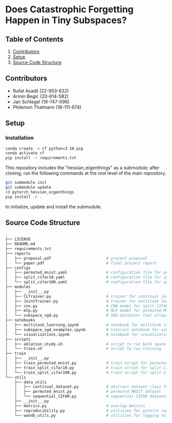# Does Catastrophic Forgetting Happen in Tiny Subspaces?

## Table of Contents

1. [Contributors](#contributors)
2. [Setup](#setup)
3. [Source Code Structure](#source-code-structure)

## Contributors

- Rufat Asadli (22-953-632)
- Armin Begic (20-614-582)
- Jan Schlegel (19-747-096)
- Philemon Thalmann (18-111-674)

## Setup

### Installation

```bash
conda create -n cf python=3.10 pip
conda activate cf
pip install -r requirements.txt
```

This repository includes the "hessian_eigenthings" as a submodule; after cloning, run the following commands at the root level of the main repository.

```bash
git submodule init 
git submodule update
cd pytorch_hessian_eigenthings
pip install -e .
```

to initialize, update and install the submodule.

## Source Code Structure
```bash
.
├── LICENSE                    
├── README.md
├── requirements.txt
├── reports
│   ├── proposal.pdf                        # project proposal
│   └── paper.pdf                           # final project report
├── configs
│   ├── permuted_mnist.yaml                 # configuration file for permuted MNIST
│   ├── split_cifar10.yaml                  # configuration file for split CIFAR-10
│   └── split_cifar100.yaml                 # configuration file for split CIFAR-100
├── modules
│   ├── __init__.py
│   ├── CLTrainer.py                        # trainer for continual learning
│   ├── JointTrainer.py                     # trainer for multitask learning
│   ├── cnn.py                              # CNN model for split CIFAR-10 and split CIFAR-100
│   ├── mlp.py                              # MLP model for permuted MNIST
│   └── subspace_sgd.py                     # SGD-optimizer that allows for gradient projection into a supspace
├── notebooks
│   ├── multitask_learning.ipynb            # notebook for multitask learning
│   ├── subspace_sgd_examples.ipynb         # tutorial notebook for subspace-SGD
│   └── visualizations.ipynb                # notebook for visualizations
├── scripts
│   ├── ablation_study.sh                   # script to run bulk space ablations
│   └── train.sh                            # script to run training
├── train
│   ├── __init__.py
│   ├── train_permuted_mnist.py             # train script for permuted MNIST
│   ├── train_split_cifar10.py              # train script for split CIFAR-10
│   └── train_split_cifar100.py             # train script for split CIFAR-100
└── utils
    ├── data_utils
    │   ├── continual_dataset.py            # abstract dataset class for continual learning
    │   ├── permuted_mnist.py               # permuted MNIST dataset
    │   └── sequential_CIFAR.py             # sequential CIFAR datasets
    ├── __init__.py
    ├── metrics.py                          # overlap metrics
    ├── reproducibility.py                  # utilities for pytorch reproducibility
    └── wandb_utils.py                      # utilities for logging to wandb
```